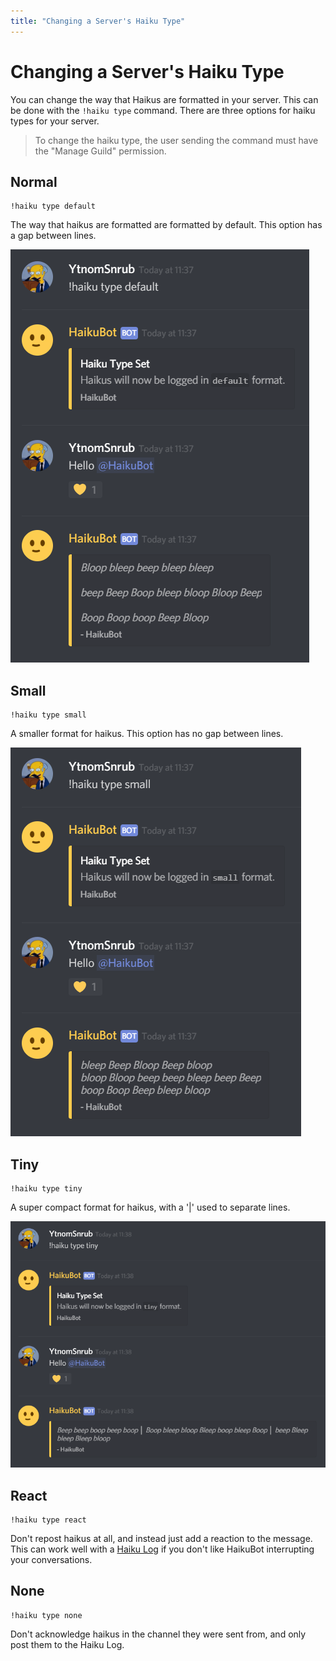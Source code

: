 ```yaml
---
title: "Changing a Server's Haiku Type"
---
```


# Changing a Server's Haiku Type

You can change the way that Haikus are formatted in your server. This can be done with the `!haiku type` command. There are three options for haiku types for your server.

> To change the haiku type, the user sending the command must have the "Manage Guild" permission.

## Normal

```command
!haiku type default
```

The way that haikus are formatted are formatted by default. This option has a gap between lines.

![Normal Haiku Format](/haikubot/img/haiku-type-normal.png)

## Small

```command
!haiku type small
```

A smaller format for haikus. This option has no gap between lines.

![Normal Haiku Format](/haikubot/img/haiku-type-small.png)

## Tiny

```command
!haiku type tiny
```

A super compact format for haikus, with a '\|' used to separate lines.

![Normal Haiku Format](/haikubot/img/haiku-type-tiny.png)

## React

```command
!haiku type react
```

Don't repost haikus at all, and instead just add a reaction to the message. This can work well with a [Haiku Log](./making-a-haiku-log) if you don't like HaikuBot interrupting your conversations.

## None

```command
!haiku type none
```

Don't acknowledge haikus in the channel they were sent from, and only post them to the Haiku Log.
